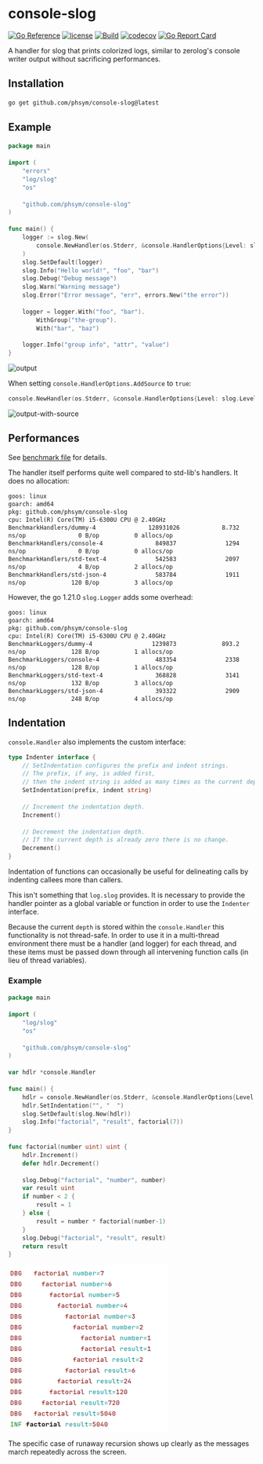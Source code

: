 # console-slog

[![Go Reference](https://pkg.go.dev/badge/github.com/phsym/console-slog.svg)](https://pkg.go.dev/github.com/phsym/console-slog) [![license](http://img.shields.io/badge/license-MIT-red.svg?style=flat)](https://raw.githubusercontent.com/phsym/console-slog/master/LICENSE) [![Build](https://github.com/phsym/console-slog/actions/workflows/go.yml/badge.svg?branch=main)](https://github.com/phsym/slog-console/actions/workflows/go.yml) [![codecov](https://codecov.io/gh/phsym/console-slog/graph/badge.svg?token=ZIJT9L79QP)](https://codecov.io/gh/phsym/console-slog) [![Go Report Card](https://goreportcard.com/badge/github.com/phsym/console-slog)](https://goreportcard.com/report/github.com/phsym/console-slog)

A handler for slog that prints colorized logs, similar to zerolog's console writer output without sacrificing performances.

## Installation
```bash
go get github.com/phsym/console-slog@latest
```

## Example
```go
package main

import (
	"errors"
	"log/slog"
	"os"

	"github.com/phsym/console-slog"
)

func main() {
	logger := slog.New(
		console.NewHandler(os.Stderr, &console.HandlerOptions{Level: slog.LevelDebug}),
	)
	slog.SetDefault(logger)
	slog.Info("Hello world!", "foo", "bar")
	slog.Debug("Debug message")
	slog.Warn("Warning message")
	slog.Error("Error message", "err", errors.New("the error"))

	logger = logger.With("foo", "bar").
		WithGroup("the-group").
		With("bar", "baz")

	logger.Info("group info", "attr", "value")
}
```

![output](./doc/img/output.png)

When setting `console.HandlerOptions.AddSource` to `true`:
```go
console.NewHandler(os.Stderr, &console.HandlerOptions{Level: slog.LevelDebug, AddSource: true})
```
![output-with-source](./doc/img/output-with-source.png)

## Performances
See [benchmark file](./bench_test.go) for details.

The handler itself performs quite well compared to std-lib's handlers. It does no allocation:
```
goos: linux
goarch: amd64
pkg: github.com/phsym/console-slog
cpu: Intel(R) Core(TM) i5-6300U CPU @ 2.40GHz
BenchmarkHandlers/dummy-4               128931026            8.732 ns/op               0 B/op          0 allocs/op
BenchmarkHandlers/console-4               849837              1294 ns/op               0 B/op          0 allocs/op
BenchmarkHandlers/std-text-4              542583              2097 ns/op               4 B/op          2 allocs/op
BenchmarkHandlers/std-json-4              583784              1911 ns/op             120 B/op          3 allocs/op
```

However, the go 1.21.0 `slog.Logger` adds some overhead:
```
goos: linux
goarch: amd64
pkg: github.com/phsym/console-slog
cpu: Intel(R) Core(TM) i5-6300U CPU @ 2.40GHz
BenchmarkLoggers/dummy-4                 1239873             893.2 ns/op             128 B/op          1 allocs/op
BenchmarkLoggers/console-4                483354              2338 ns/op             128 B/op          1 allocs/op
BenchmarkLoggers/std-text-4               368828              3141 ns/op             132 B/op          3 allocs/op
BenchmarkLoggers/std-json-4               393322              2909 ns/op             248 B/op          4 allocs/op
```

## Indentation
`console.Handler` also implements the custom interface:
```go
type Indenter interface {
    // SetIndentation configures the prefix and indent strings.
    // The prefix, if any, is added first,
    // then the indent string is added as many times as the current depth.
    SetIndentation(prefix, indent string)
    
    // Increment the indentation depth.
    Increment()
    
    // Decrement the indentation depth.
    // If the current depth is already zero there is no change.
    Decrement()
}
```
Indentation of functions can occasionally be useful for delineating
calls by indenting callees more than callers.

This isn't something that `log.slog` provides.
It is necessary to provide the handler pointer as a global variable or function
in order to use the `Indenter` interface.

Because the current `depth` is stored within the `console.Handler` this functionality is not thread-safe.
In order to use it in a multi-thread environment there must be a handler (and logger) for each thread,
and these items must be passed down through all intervening function calls (in lieu of thread variables).

### Example

```go
package main

import (
	"log/slog"
	"os"

	"github.com/phsym/console-slog"
)

var hdlr *console.Handler

func main() {
	hdlr = console.NewHandler(os.Stderr, &console.HandlerOptions{Level: slog.LevelDebug})
	hdlr.SetIndentation("", "  ")
	slog.SetDefault(slog.New(hdlr))
	slog.Info("factorial", "result", factorial(7))
}

func factorial(number uint) uint {
	hdlr.Increment()
	defer hdlr.Decrement()

	slog.Debug("factorial", "number", number)
	var result uint
	if number < 2 {
		result = 1
	} else {
		result = number * factorial(number-1)
	}
	slog.Debug("factorial", "result", result)
	return result
}
```

![factorial-indent](./doc/img/factorial-indent.png)

The specific case of runaway recursion shows up clearly as the messages
march repeatedly across the screen.
